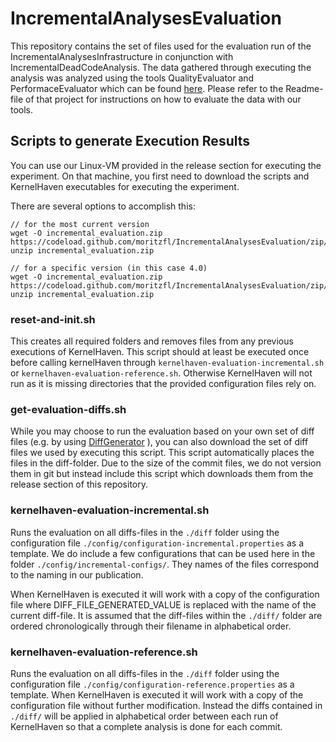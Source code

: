 # IncrementalAnalysesEvaluation

This repository contains the set of files used for the evaluation run of the IncrementalAnalysesInfrastructure in conjunction with IncrementalDeadCodeAnalysis. The data gathered through executing the analysis was analyzed using the tools QualityEvaluator and PerformaceEvaluator which can be found [here](https://github.com/moritzfl/IncrementalAnalysesHelpers). Please refer to the Readme-file of that project for instructions on how to evaluate the data with our tools.

## Scripts to generate Execution Results

You can use our Linux-VM provided in the release section for executing the experiment. On that machine, you first need to download the scripts and KernelHaven executables for executing the experiment.

There are several options to accomplish this:

```
// for the most current version
wget -O incremental_evaluation.zip https://codeload.github.com/moritzfl/IncrementalAnalysesEvaluation/zip/master
unzip incremental_evaluation.zip

// for a specific version (in this case 4.0)
wget -O incremental_evaluation.zip https://codeload.github.com/moritzfl/IncrementalAnalysesEvaluation/zip/4.0
unzip incremental_evaluation.zip
```


### reset-and-init.sh
This creates all required folders and removes files from any previous executions of KernelHaven. This script should at least be executed once before calling kernelHaven through ``kernelhaven-evaluation-incremental.sh`` or ``kernelhaven-evaluation-reference.sh``. Otherwise KernelHaven will not run as it is missing directories that the provided configuration files rely on.

### get-evaluation-diffs.sh

While you may choose to run the evaluation based on your own set of diff files (e.g. by using [DiffGenerator](https://github.com/moritzfl/IncrementalAnalysesHelpers) ), you can also download the set of diff files we used by executing this script. This script automatically places the files in the diff-folder. Due to the size of the commit files, we do not version them in git but instead include this script which downloads them from the release section of this repository.

### kernelhaven-evaluation-incremental.sh

Runs the evaluation on all diffs-files in the ``./diff`` folder using the configuration file ``./config/configuration-incremental.properties`` as a template. We do include a few configurations that can be used here in the folder `./config/incremental-configs/`. They names of the files correspond to the naming in our publication.

When KernelHaven is executed it will work with a copy of the configuration file where DIFF_FILE_GENERATED_VALUE is replaced with the name of the current diff-file. It is assumed that the diff-files within the ``./diff/`` folder are ordered chronologically through their filename in alphabetical order.

### kernelhaven-evaluation-reference.sh
Runs the evaluation on all diffs-files in the ``./diff`` folder using the configuration file ``./config/configuration-reference.properties`` as a template.
When KernelHaven is executed it will work with a copy of the configuration file without further modification. Instead the diffs contained in ``./diff/`` will be applied in alphabetical order between each run of KernelHaven so that a complete analysis is done for each commit.

